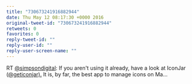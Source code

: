 ```yaml
---
title: "730673241916882944"
date: Thu May 12 08:17:30 +0000 2016
original-tweet-id: "730673241916882944"
retweets: 0
favorites: 0
reply-tweet-id: ""
reply-user-id: ""
reply-user-screen-name: ""
---
```

RT <a href="https://twitter.com/simpsondigital">@simpsondigital</a>: If you aren't using it already, have a look at IconJar (<a href="https://twitter.com/geticonjar).">@geticonjar).</a> It is, by far, the best app to manage icons on Ma…
